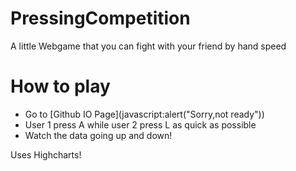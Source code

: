 # PressingCompetition
A little Webgame that you can fight with your friend by hand speed
# How to play
- Go to [Github IO Page](javascript:alert("Sorry,not ready"))
- User 1 press A while user 2 press L as quick as possible
- Watch the data going up and down!

Uses Highcharts!
